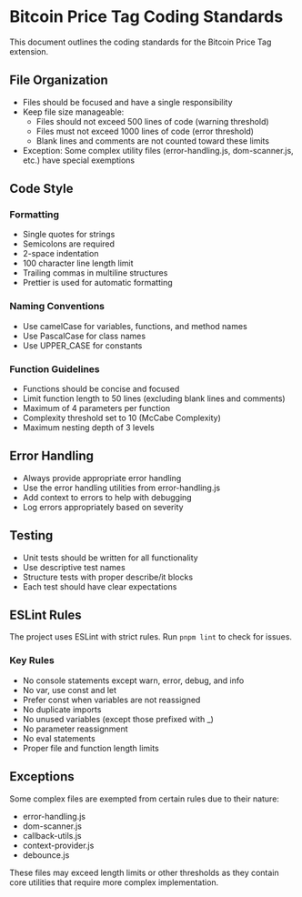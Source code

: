 # Bitcoin Price Tag Coding Standards

This document outlines the coding standards for the Bitcoin Price Tag extension.

## File Organization

- Files should be focused and have a single responsibility
- Keep file size manageable:
  - Files should not exceed 500 lines of code (warning threshold)
  - Files must not exceed 1000 lines of code (error threshold)
  - Blank lines and comments are not counted toward these limits
- Exception: Some complex utility files (error-handling.js, dom-scanner.js, etc.) have special exemptions

## Code Style

### Formatting

- Single quotes for strings
- Semicolons are required
- 2-space indentation
- 100 character line length limit
- Trailing commas in multiline structures
- Prettier is used for automatic formatting

### Naming Conventions

- Use camelCase for variables, functions, and method names
- Use PascalCase for class names
- Use UPPER_CASE for constants

### Function Guidelines

- Functions should be concise and focused
- Limit function length to 50 lines (excluding blank lines and comments)
- Maximum of 4 parameters per function
- Complexity threshold set to 10 (McCabe Complexity)
- Maximum nesting depth of 3 levels

## Error Handling

- Always provide appropriate error handling
- Use the error handling utilities from error-handling.js
- Add context to errors to help with debugging
- Log errors appropriately based on severity

## Testing

- Unit tests should be written for all functionality
- Use descriptive test names
- Structure tests with proper describe/it blocks
- Each test should have clear expectations

## ESLint Rules

The project uses ESLint with strict rules. Run `pnpm lint` to check for issues.

### Key Rules

- No console statements except warn, error, debug, and info
- No var, use const and let
- Prefer const when variables are not reassigned
- No duplicate imports
- No unused variables (except those prefixed with _)
- No parameter reassignment
- No eval statements
- Proper file and function length limits

## Exceptions

Some complex files are exempted from certain rules due to their nature:

- error-handling.js
- dom-scanner.js
- callback-utils.js
- context-provider.js
- debounce.js

These files may exceed length limits or other thresholds as they contain core utilities that 
require more complex implementation.